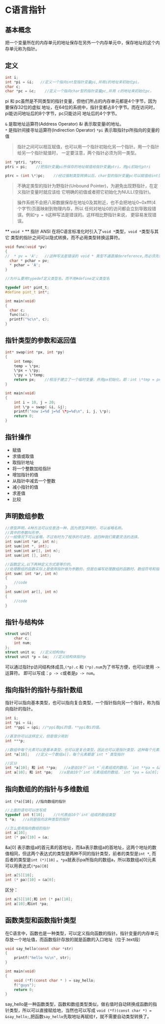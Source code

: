 # C语言指针

## 基本概念
把一个变量所在的内存单元的地址保存在另外一个内存单元中，保存地址的这个内存单元称为指针。

## 定义
```c
int i;
int *pi = &i;   //定义一个指向int型指针变量pi,并用i的地址来初始化pi。
char c;
char *pc = &c;    //定义一个指向char型的指针变量pc,并用 c的地址来初始化pc。
```
pi 和 pc虽然是不同类型的指针变量，但他们所占的内存单元都是4个字节，因为要保存32位的虚拟
地址，在64位的系统中，指针变都占8个字节。而在访问时，pi能访问地址后的8个字节，pc只能访问
地址后的4个字节。

` & ` 是取地址运算符(Address Operator) &i 表示取变量i的地址。   
` * ` 是指针间接寻址运算符(Indirection Operator) ` *pi ` 表示取指针pi所指向的变量的值     

> 指针之间可以相互赋值，也可以用一个指针初始化另一个指针。用一个指针给另一个指针赋值时，
一定要注意，两个指针必须为同一类型。

```c
int *ptri, *ptrc;
ptri = pi;    //把指针变量pi所保存的地址赋值给指针变量ptri。用pi初始化ptri

ptrc = (int \*)pc;    //经过强制类型转换以后，char型的指针变量pc可以赋值给int型的指针变量ptrc
```

> 不确定类型的指针为野指针(Unbound Pointer)，为避免出现野指针，在定义指针变量时就应该给
它明确的初值或者把它初始化为NULL(空指针)。

> 操作系统不会把八哥数据保存在地址0及其附近，也不会把地址0~0xfff(4个字节)页面映射到物理内存，所以
任何对地址0的访问都会立刻导致段错误。例如` *p = 0 `这种写法是错误的。这样相比野指针来说，
更容易发现错误。

** `void *` ** 指针 ANSI 在将C语言标准化时引入了` void * `类型，` void * `类型与其它
类型的指针之间可以隐式转换，而不必用类型转换运算符。
```c
void func(void *pv)
{
//  * pv = 'A';   //这种写法是错误的 void * 类型不通直接dereference,而必须先转换为其它类型的指针再做dereference.
  char * pchar = pv;
  * pchar = 'A';
}

//为什么要用typedef定义类型名，而不用#define定义类型名

typedef int* pint_t;
#define pint_t int*;

int main(void)
{
  char c;
  func(&c);
  printf("%c\n", c);
}
```

## 指针类型的参数和返回值
```c
int* swap(int *px, int *py)
{
    int temp;
    temp = \*px;
    \*px = \*py;
    \*py = \*temp;
    return px;    //相当于建立了一个临时变量，并用px初始化。即：int \*tmp = px
}

int main(void)
{
    int i = 10, j = 20;
    int \*p = swap( &i, &j);
    printf("now i=%d j=%d \*p=%d\n", i, j, \*p);
    return 0;
}
```


## 指针操作
* 赋值
* 求值或取值
* 取指针地址
* 将一个整数加给指针
* 增加指针的值
* 从指针中减去一个整数
* 减小指针的值
* 求差值
* 比较

## 声明数组参数
```c
//原型声明，4种方法可以任意选一种，因为原型声明时，可以省略名称。
//其中的参数叫形参，
//一般情况下可以省略，不过有时为了程序的可读性，这四种我们需要灵活的选择。
int sum(int *ar, int n);    
int sum(int *, int);
int sum(int ar[], int n);
int sum(int [], int);

//函数定义,以下两种定义方式是等价的。
//处理数组的函数实际上是使用指针做为参数的，但是在编写处理数组的函数时，数组符号和指针符号都是可以选用的，习惯之下，如果这个参数指向一个元素，通常写成指针的形式，如果这个参数指向一串元素中的首元素，则经常写成数组的形式。
int sum( int *ar, int n)
{
    //code
}
int sum(int ar[], int n)
{
    //code
}
```

## 指针与结构体

```c
struct unit{
    char c;
    int num;
};
struct unit u;  //定义结构体u
struct unit *p = &u;  //定义结构体指针p
```
可以通过指针p访问结构体成员,`(*p).c` 和 `(*p).num`为了书写方便，也可以使用 `->`运算符。
即可以写成：`p -> c`或者是`p -> num`。

## 指向指针的指针与指针数组

指针可以指向基本类型，也可以指向复合类型，一个指针指向另一个指针，称为指向指针的指针。

```c
int i;
int *pi = &i;
int **ppi = &pi; //*ppi取pi的值，**ppi取i的值。

//甚至你可以这样定义，但是很少用到
int ***p;

//数组中每个元素可以是基本类型，也可以是复合类型，因此也可以是指针类型，这种每个元素都是指针的数组称为 **指针数组** 。例如：
int *a[10];   //定义一个数组a[]，每个元素都是`int *`类型指针

//区分
int *a[10]; 和 int **pa;   //a是由10个`int *`元素组成的数组，`int **pa = &a[0];`从表达式中也可以看出，a[0]里面存的是`int *`型元素
int a[10]; 和 int *pa;   //a是由10个`int`元素组成的数组，`int *pa = &a[0];`从表达式吓可以看出，a[0]里面存的是`int`型元素。
```

## 指向数组的的指针与多维数组

`int (*a)[10]; //指向数组的指针`   
```c
//上面的语句可以改写成
typedef int t[10];    //t代表由10个`int`组成的数组类型
t *a;   //a则是指向这种类型的指针

//怎么使用指向数组的指针
int a[10];
int (* pa)[10] = &a;
```
&a[0] 表示数组a的首元素的首地址，而&a表示数组a的首地址，这两个地址的数值相同，但这两个表达式的类型是两种不同的指针类型，前者的类型是`int *`, 而后者的类型是`int (*)[10]` 。`*pa`就表示pa所指向的数组a，所以取数组a[0]元素可以用表达式`(*pa)[0]`

```c
int a[5][10];
int (* pa)[10] = &a[0];
```

区分：
```c
int a[5][10];和 int (* pa)[10];
int a[10];和int *pa;
```

## 函数类型和函数指针类型  
在C语言中，函数也是一种类型，可以定义指向函数的指针。指针变量的内存单元存放一个地址值，而函数指针存放的就是函数的入口地址（位于.text段）
```c
void say_hello(const char *str)
{
    printf("hello %s\n", str);
}

int main(void)
{
    void (*f)(const char * ) = say_hello;
    f("guys");
    return 0;
}
```
say_hello是一种函数类型，函数和数组类型类似，做右值时自动转换成函数的指针类型，所以可以直接赋给地，当然也可以写成 `void (*f)(const char *) = &say_hello;`,把函数`say_hello`先取地址再赋给`f`，就不需要自动类型转换了。
